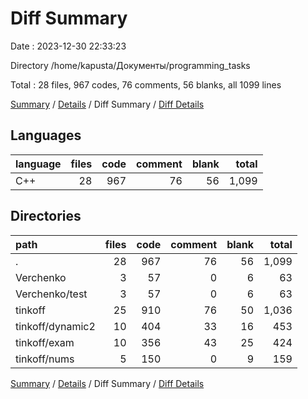 # Diff Summary

Date : 2023-12-30 22:33:23

Directory /home/kapusta/Документы/programming_tasks

Total : 28 files,  967 codes, 76 comments, 56 blanks, all 1099 lines

[Summary](results.md) / [Details](details.md) / Diff Summary / [Diff Details](diff-details.md)

## Languages
| language | files | code | comment | blank | total |
| :--- | ---: | ---: | ---: | ---: | ---: |
| C++ | 28 | 967 | 76 | 56 | 1,099 |

## Directories
| path | files | code | comment | blank | total |
| :--- | ---: | ---: | ---: | ---: | ---: |
| . | 28 | 967 | 76 | 56 | 1,099 |
| Verchenko | 3 | 57 | 0 | 6 | 63 |
| Verchenko/test | 3 | 57 | 0 | 6 | 63 |
| tinkoff | 25 | 910 | 76 | 50 | 1,036 |
| tinkoff/dynamic2 | 10 | 404 | 33 | 16 | 453 |
| tinkoff/exam | 10 | 356 | 43 | 25 | 424 |
| tinkoff/nums | 5 | 150 | 0 | 9 | 159 |

[Summary](results.md) / [Details](details.md) / Diff Summary / [Diff Details](diff-details.md)